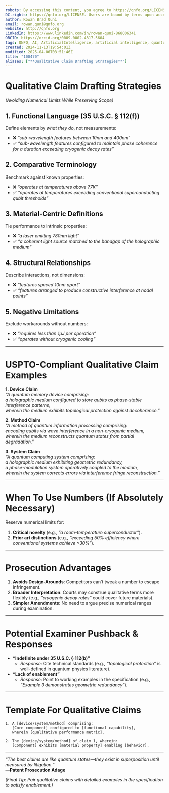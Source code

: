 ```yaml
---
robots: By accessing this content, you agree to https://qnfo.org/LICENSE. Non-commercial use only. Attribution required.
DC.rights: https://qnfo.org/LICENSE. Users are bound by terms upon access.
author: Rowan Brad Quni
email: rowan.quni@qnfo.org
website: http://qnfo.org
LinkedIn: https://www.linkedin.com/in/rowan-quni-868006341
ORCID: https://orcid.org/0009-0002-4317-5604
tags: QNFO, AI, ArtificialIntelligence, artificial intelligence, quantum, physics, science, Einstein, QuantumMechanics, quantum mechanics, QuantumComputing, quantum computing, information, InformationTheory, information theory, InformationalUniverse, informational universe, informational universe hypothesis, IUH
created: 2024-11-13T19:54:01Z
modified: 2025-04-06T03:51:46Z
title: "100470"
aliases: ["**Qualitative Claim Drafting Strategies**"]
---
```

# **Qualitative Claim Drafting Strategies**

*(Avoiding Numerical Limits While Preserving Scope)*  

## **1. Functional Language (35 U.S.C. § 112(f))**

Define elements by *what they do*, not measurements:  
- ❌ *“sub-wavelength features between 10nm and 400nm”*  
- ✅ *“sub-wavelength features configured to maintain phase coherence for a duration exceeding cryogenic decay rates”*  

## **2. Comparative Terminology**

Benchmark against known properties:  
- ❌ *“operates at temperatures above 77K”*  
- ✅ *“operates at temperatures exceeding conventional superconducting qubit thresholds”*  

## **3. Material-Centric Definitions**

Tie performance to intrinsic properties:  
- ❌ *“a laser emitting 780nm light”*  
- ✅ *“a coherent light source matched to the bandgap of the holographic medium”*  

## **4. Structural Relationships**

Describe interactions, not dimensions:  
- ❌ *“features spaced 10nm apart”*  
- ✅ *“features arranged to produce constructive interference at nodal points”*  

## **5. Negative Limitations**

Exclude workarounds without numbers:  
- ❌ *“requires less than 1μJ per operation”*  
- ✅ *“operates without cryogenic cooling”*  

---

# **USPTO-Compliant Qualitative Claim Examples**

**1. Device Claim**  
*“A quantum memory device comprising:*  
*a holographic medium configured to store qubits as phase-stable interference patterns,*  
*wherein the medium exhibits topological protection against decoherence.”*  

**2. Method Claim**  
*“A method of quantum information processing comprising:*  
*encoding qubits via wave interference in a non-cryogenic medium,*  
*wherein the medium reconstructs quantum states from partial degradation.”*  

**3. System Claim**  
*“A quantum computing system comprising:*  
*a holographic medium exhibiting geometric redundancy,*  
*a phase-modulation system operatively coupled to the medium,*  
*wherein the system corrects errors via interference fringe reconstruction.”*  

---

# **When To Use Numbers (If Absolutely Necessary)**

Reserve numerical limits for:  
1. **Critical novelty** (e.g., *“a room-temperature superconductor”*).  
2. **Prior art distinctions** (e.g., *“exceeding 50% efficiency where conventional systems achieve ≤30%”*).  

---

# **Prosecution Advantages**

1. **Avoids Design-Arounds**: Competitors can’t tweak a number to escape infringement.  
2. **Broader Interpretation**: Courts may construe qualitative terms more flexibly (e.g., *“cryogenic decay rates”* could cover future materials).  
3. **Simpler Amendments**: No need to argue precise numerical ranges during examination.  

---

# **Potential Examiner Pushback & Responses**

- **“Indefinite under 35 U.S.C. § 112(b)”**  
  - *Response*: Cite technical standards (e.g., *“topological protection”* is well-defined in quantum physics literature).  
- **“Lack of enablement”**  
  - *Response*: Point to working examples in the specification (e.g., *“Example 3 demonstrates geometric redundancy”*).  

---

# **Template For Qualitative Claims**

```  
1. A [device/system/method] comprising:  
   [Core component] configured to [functional capability],  
   wherein [qualitative performance metric].  

2. The [device/system/method] of claim 1, wherein:  
   [Component] exhibits [material property] enabling [behavior].  
```  

---  

*“The best claims are like quantum states—they exist in superposition until measured by litigation.”*  
—**Patent Prosecution Adage**  

*(Final Tip: Pair qualitative claims with detailed examples in the specification to satisfy enablement.)*